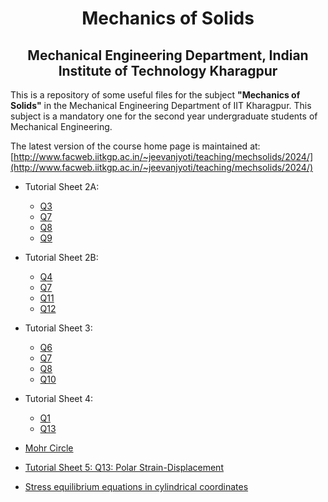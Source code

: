 <h1 align="center"> Mechanics of Solids</h1>
<h2 align="center">Mechanical Engineering Department, Indian Institute of Technology Kharagpur</h2>



This is a repository of some useful files for the subject __"Mechanics of
Solids"__ in the Mechanical Engineering Department of IIT Kharagpur. This
subject is a mandatory one for the second year undergraduate students of
Mechanical Engineering. 

The latest version of the course home page is maintained at: [http://www.facweb.iitkgp.ac.in/~jeevanjyoti/teaching/mechsolids/2024/](http://www.facweb.iitkgp.ac.in/~jeevanjyoti/teaching/mechsolids/2024/)

* Tutorial Sheet 2A:
    - [Q3](https://nbviewer.jupyter.org/github/jeevanjyoti4/mechsolids/blob/master/TS2A/TS2A-Q3.ipynb)
    - [Q7](https://nbviewer.jupyter.org/github/jeevanjyoti4/mechsolids/blob/master/TS2A/TS2A-Q7.ipynb)
    - [Q8](https://nbviewer.jupyter.org/github/jeevanjyoti4/mechsolids/blob/master/TS2A/TS2A-Q8.ipynb)
    - [Q9](https://nbviewer.jupyter.org/github/jeevanjyoti4/mechsolids/blob/master/TS2A/TS2A-Q9.ipynb)

* Tutorial Sheet 2B:
    - [Q4](https://nbviewer.jupyter.org/github/jeevanjyoti4/mechsolids/blob/master/TS2B/TS2B-Q4.ipynb)
    - [Q7](https://nbviewer.jupyter.org/github/jeevanjyoti4/mechsolids/blob/master/TS2B/TS2B-Q7.ipynb)
    - [Q11](https://nbviewer.jupyter.org/github/jeevanjyoti4/mechsolids/blob/master/TS2B/TS2B-Q11.ipynb)
    - [Q12](https://nbviewer.jupyter.org/github/jeevanjyoti4/mechsolids/blob/master/TS2B/TS2B-Q12.ipynb)

* Tutorial Sheet 3:
    - [Q6](https://nbviewer.jupyter.org/github/jeevanjyoti4/mechsolids/blob/master/TS3/TS3-Q6.ipynb)
    - [Q7](https://nbviewer.jupyter.org/github/jeevanjyoti4/mechsolids/blob/master/TS3/TS3-Q7.ipynb)
    - [Q8](https://nbviewer.jupyter.org/github/jeevanjyoti4/mechsolids/blob/master/TS3/TS3-Q8.ipynb)
    - [Q10](https://nbviewer.jupyter.org/github/jeevanjyoti4/mechsolids/blob/master/TS3/TS3-Q10.ipynb)

* Tutorial Sheet 4:
    - [Q1](https://nbviewer.jupyter.org/github/jeevanjyoti4/mechsolids/blob/master/TS4/TS4-Q1.ipynb)
    - [Q13](https://nbviewer.jupyter.org/github/jeevanjyoti4/mechsolids/blob/master/TS4/TS4-Q13.ipynb)
    

* [Mohr Circle](https://nbviewer.jupyter.org/github/jeevanjyoti4/mechsolids/blob/master/Mohr_Circle.ipynb)

* [Tutorial Sheet 5: Q13: Polar Strain-Displacement](https://nbviewer.jupyter.org/github/jeevanjyoti4/mechsolids/blob/master/TS5-Q13_polar_strain-displ.ipynb)

* [Stress equilibrium equations in cylindrical coordinates](https://nbviewer.jupyter.org/github/jeevanjyoti4/mechsolids/blob/master/stress_eqb_cyl.ipynb)
